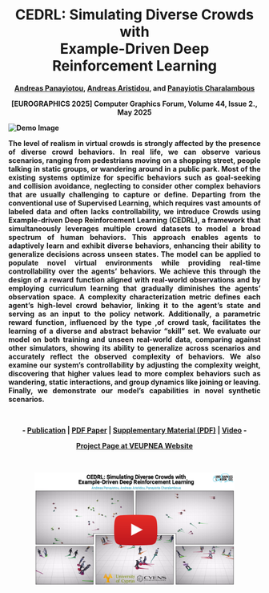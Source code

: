 <div align="center">
<h1>CEDRL: Simulating Diverse Crowds with </br>Example-Driven Deep Reinforcement Learning</h1>
<strong><a href="https://www.apanayiotou.com/" target="_blank">Andreas Panayiotou</a>, <a href="http://www.andreasaristidou.com/" target="_blank">Andreas Aristidou</a>, and <a href="https://totis77.github.io/" target="_blank">Panayiotis Charalambous</a>

[EUROGRAPHICS 2025] Computer Graphics Forum, Volume 44, Issue 2., May 2025</br>
</div>

![Demo Image](https://github.com/veupnea/CEDRL/blob/main/Images/teaser.png)

<p align="justify">
The level of realism in virtual crowds is strongly affected by the presence of diverse crowd behaviors. In real life, we can observe various scenarios, ranging from pedestrians moving on a shopping street, people talking in static groups, or wandering around in a public park. Most of the existing systems optimize for specific behaviors such as goal-seeking and collision avoidance, neglecting to consider other complex behaviors that are usually challenging to capture or define. Departing from the conventional use of Supervised Learning, which requires vast amounts of labeled data and often lacks controllability, we introduce Crowds using Example-driven Deep Reinforcement Learning (CEDRL), a framework that simultaneously leverages multiple crowd datasets to model a broad spectrum of human behaviors. This approach enables agents to adaptively learn and exhibit diverse behaviors, enhancing their ability to generalize decisions across unseen states. The model can be applied to populate novel virtual environments while providing real-time controllability over the agents’ behaviors. We achieve this through the design of a reward function aligned with real-world observations and by employing curriculum learning that gradually diminishes the agents’ observation space. A complexity characterization metric defines each agent’s high-level crowd behavior, linking it to the agent’s state and serving as an input to the policy network. Additionally, a parametric reward function, influenced by the type ,of crowd task, facilitates the learning of a diverse and abstract behavior “skill” set. We evaluate our model on both training and unseen real-world data, comparing against other simulators, showing its ability to generalize across scenarios and accurately reflect the observed complexity of behaviors. We also examine our system’s controllability by adjusting the complexity weight, discovering that higher values lead to more complex behaviors such as wandering, static interactions, and group dynamics like joining or leaving. Finally, we demonstrate our model’s capabilities in novel synthetic scenarios.
</p>

<br>

<p align="center"><strong>
	- <a href="#" target="_blank">Publication</a> | <a href="https://github.com/veupnea/CEDRL/blob/main/PDF%20Files/eg25-CEDRL.pdf" target="_blank">PDF Paper</a> | <a href="https://github.com/veupnea/CEDRL/blob/main/PDF%20Files/eg25-CEDRL-Supp.pdf" target="_blank">Supplementary Material (PDF)</a> | <a href="https://youtu.be/Z_zhc2Y5VWU" target="_blank">Video</a> -
</strong>
</p>

<p align="center"><strong>
 <a href="https://veupnea.github.io/publication_pages/eg25-cedrl.html" target="_blank">Project Page at VEUPNEA Website
</strong></p>

<br>

<p align="center" dir="auto">
	<a href="https://youtu.be/Z_zhc2Y5VWU" rel="nofollow">
		<img align="center" width="400px" src="https://github.com/veupnea/CEDRL/blob/main/Images/youtube_image.png"/>
	</a>
</p>






